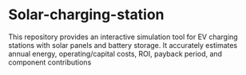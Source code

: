 # Solar-charging-station
 This repository provides an interactive simulation tool for EV charging stations with solar panels and battery storage. It accurately estimates annual energy, operating/capital costs, ROI, payback period, and component contributions

